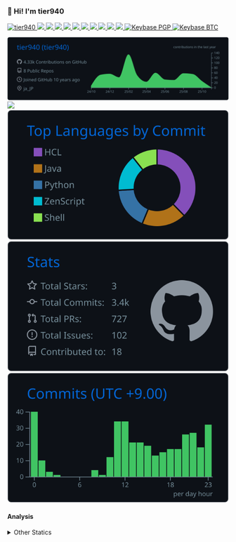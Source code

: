 ### 👋 Hi! I'm tier940

<p align="left"> 
  <a href="https://github.com/tier940/tier940/">
    <img src="https://komarev.com/ghpvc/?username=tier940" alt="tier940" />
  </a>
  <a href="http://twitter.com/tier940">
    <img height="20" src="https://img.shields.io/twitter/follow/tier940?label=Twitter&logo=twitter&style=flat" />
  </a>
  <a href="https://github.com/tier940">
    <img height="20" src="https://img.shields.io/github/followers/tier940?label=follow&logo=github&style=flat" />
  </a>
  <a href="https://www.reddit.com/user/tier940">
    <img height="20" src="https://img.shields.io/reddit/user-karma/combined/tier940?label=Reddit&logo=reddit&style=flat" />
  </a>
  <a href="https://stackoverflow.com/users/17317833/tier940">
    <img height="20" src="https://img.shields.io/stackexchange/stackoverflow/r/17317833?label=StackOverflow&logo=stack-overflow&style=flat" />
  </a>
  <a href="https://zenn.dev/tier940">
    <img height="20" src="https://zenn.badge.nikaera.com/s/tier940/likes" />
  </a>
  <a href="https://zenn.dev/tier940">
    <img height="20" src="https://zenn.badge.nikaera.com/s/tier940/followers" />
  </a>
  <a href="https://zenn.dev/tier940">
    <img height="20" src="https://zenn.badge.nikaera.com/s/tier940/articles" />
  </a>
  <a href="http://qiita.com/tier940">
    <img height="20" src="https://qiita-badge.apiapi.app/s/tier940/posts.svg" />
  </a>
  <a href="http://qiita.com/tier940">
    <img height="20" src="https://qiita-badge.apiapi.app/s/tier940/contributions.svg" />
  </a>
  <a href="https://github.com/tier940/tier940/">
    <img height="20" src="https://github.com/tier940/tier940/actions/workflows/main.yml/badge.svg" />
  </a>
  <a href="https://keybase.io/tier940">
    <img alt="Keybase PGP" src="https://img.shields.io/keybase/pgp/tier940">
  </a>
  <a href="https://keybase.io/tier940">
    <img alt="Keybase BTC" src="https://img.shields.io/keybase/btc/tier940">
  </a>
</p>

[![](https://raw.githubusercontent.com/tier940/tier940/main/profile-summary-card-output/github_dark/0-profile-details.svg)](https://github.com/vn7n24fzkq/github-profile-summary-cards)
[![](https://raw.githubusercontent.com/tier940/tier940/main/profile-summary-card-output/github_dark/1-repos-per-language.svg)](https://github.com/vn7n24fzkq/github-profile-summary-cards) [![](https://raw.githubusercontent.com/tier940/tier940/main/profile-summary-card-output/github_dark/2-most-commit-language.svg)](https://github.com/vn7n24fzkq/github-profile-summary-cards)
[![](https://raw.githubusercontent.com/tier940/tier940/main/profile-summary-card-output/github_dark/3-stats.svg)](https://github.com/vn7n24fzkq/github-profile-summary-cards) [![](https://raw.githubusercontent.com/tier940/tier940/main/profile-summary-card-output/github_dark/4-productive-time.svg)](https://github.com/vn7n24fzkq/github-profile-summary-cards)


#### Analysis
<!-- <img height="150" src="https://github.com/tier940/tier940/blob/master/images/stat.svg" alt="Alternative Text"/> -->

<details>
  <summary>Other Statics</summary>
  <!--START_SECTION:waka-->
![Code Time](http://img.shields.io/badge/Code%20Time-2%2C739%20hrs%2047%20mins-blue)

**🐱 My GitHub Data** 

> 📦 16.4 kB Used in GitHub's Storage 
 > 
> 💼 Opted to Hire
 > 
> 📜 11 Public Repositories 
 > 
> 🔑 1 Private Repositories 
 > 
**I'm an Early 🐤** 

```text
🌞 Morning                903 commits         ████░░░░░░░░░░░░░░░░░░░░░   14.03 % 
🌆 Daytime                2549 commits        ██████████░░░░░░░░░░░░░░░   39.62 % 
🌃 Evening                2370 commits        █████████░░░░░░░░░░░░░░░░   36.84 % 
🌙 Night                  612 commits         ██░░░░░░░░░░░░░░░░░░░░░░░   09.51 % 
```
📅 **I'm Most Productive on Saturday** 

```text
Monday                   700 commits         ███░░░░░░░░░░░░░░░░░░░░░░   10.88 % 
Tuesday                  1178 commits        █████░░░░░░░░░░░░░░░░░░░░   18.31 % 
Wednesday                700 commits         ███░░░░░░░░░░░░░░░░░░░░░░   10.88 % 
Thursday                 808 commits         ███░░░░░░░░░░░░░░░░░░░░░░   12.56 % 
Friday                   783 commits         ███░░░░░░░░░░░░░░░░░░░░░░   12.17 % 
Saturday                 1375 commits        █████░░░░░░░░░░░░░░░░░░░░   21.37 % 
Sunday                   890 commits         ███░░░░░░░░░░░░░░░░░░░░░░   13.83 % 
```


📊 **This Week I Spent My Time On** 

```text
🕑︎ Time Zone: Asia/Tokyo

💬 Programming Languages: 
Java                     12 hrs 36 mins      █████████████░░░░░░░░░░░░   51.49 % 
INI                      4 hrs 17 mins       ████░░░░░░░░░░░░░░░░░░░░░   17.49 % 
JSON                     1 hr 55 mins        ██░░░░░░░░░░░░░░░░░░░░░░░   07.88 % 
YAML                     1 hr 39 mins        ██░░░░░░░░░░░░░░░░░░░░░░░   06.80 % 
Groovy                   1 hr 27 mins        █░░░░░░░░░░░░░░░░░░░░░░░░   05.92 % 

🔥 Editors: 
IntelliJ                 12 hrs 56 mins      █████████████░░░░░░░░░░░░   52.83 % 
VS Code                  11 hrs 33 mins      ████████████░░░░░░░░░░░░░   47.17 % 

💻 Operating System: 
Windows                  24 hrs 30 mins      █████████████████████████   100.00 % 
```

**I Mostly Code in Java** 

```text
Java                     10 repos            ██████████░░░░░░░░░░░░░░░   40.00 % 
ZenScript                3 repos             ███░░░░░░░░░░░░░░░░░░░░░░   12.00 % 
HCL                      2 repos             ██░░░░░░░░░░░░░░░░░░░░░░░   08.00 % 
HTML                     2 repos             ██░░░░░░░░░░░░░░░░░░░░░░░   08.00 % 
Dockerfile               1 repo              █░░░░░░░░░░░░░░░░░░░░░░░░   04.00 % 
```



**Timeline**

![Lines of Code chart](https://raw.githubusercontent.com/tier940/tier940/main/assets/bar_graph.png)


 Last Updated on 14/09/2023 00:10:58 UTC
<!--END_SECTION:waka-->
</details>
